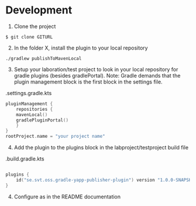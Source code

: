 # Development

1. Clone the project

```
$ git clone GITURL 
```

2. In the folder X, install the plugin to your local repository

```
./gradlew publishToMavenLocal
``` 

3. Setup your laboration/test project to look in your local repository for gradle plugins (besides gradlePortal). Note: Gradle
   demands that the plugin management block is the first block in the settings file.

.settings.gradle.kts

```kotlin
pluginManagement {
    repositories {
    mavenLocal()
    gradlePluginPortal()
    }
}
rootProject.name = "your project name"
```

4. Add the plugin to the plugins block in the labproject/testproject build file

.build.gradle.kts

```kotlin

plugins {
    id("se.svt.oss.gradle-yapp-publisher-plugin") version "1.0.0-SNAPSHOT"
}

```

4. Configure as in the README documentation
